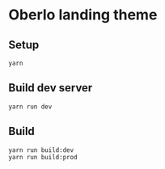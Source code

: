 # Oberlo landing theme

## Setup

```
yarn
```

## Build dev server

```
yarn run dev
```

## Build

```
yarn run build:dev
yarn run build:prod
```
